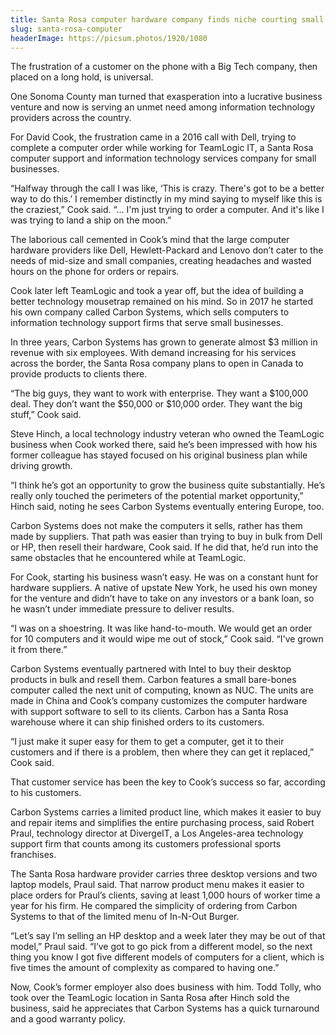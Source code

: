 ```yaml
---
title: Santa Rosa computer hardware company finds niche courting small businesses
slug: santa-rosa-computer
headerImage: https://picsum.photos/1920/1080
---
```


The frustration of a customer on the phone with a Big Tech company, then placed on a long hold, is universal.

One Sonoma County man turned that exasperation into a lucrative business venture and now is serving an unmet need among information technology providers across the country.

For David Cook, the frustration came in a 2016 call with Dell, trying to complete a computer order while working for TeamLogic IT, a Santa Rosa computer support and information technology services company for small businesses.

“Halfway through the call I was like, ‘This is crazy. There's got to be a better way to do this.’ I remember distinctly in my mind saying to myself like this is the craziest,” Cook said. “… I'm just trying to order a computer. And it's like I was trying to land a ship on the moon.”

The laborious call cemented in Cook’s mind that the large computer hardware providers like Dell, Hewlett-Packard and Lenovo don’t cater to the needs of mid-size and small companies, creating headaches and wasted hours on the phone for orders or repairs.

Cook later left TeamLogic and took a year off, but the idea of building a better technology mousetrap remained on his mind. So in 2017 he started his own company called Carbon Systems, which sells computers to information technology support firms that serve small businesses.

In three years, Carbon Systems has grown to generate almost \$3 million in revenue with six employees. With demand increasing for his services across the border, the Santa Rosa company plans to open in Canada to provide products to clients there.

“The big guys, they want to work with enterprise. They want a $100,000 deal. They don’t want the $50,000 or \$10,000 order. They want the big stuff,” Cook said.

Steve Hinch, a local technology industry veteran who owned the TeamLogic business when Cook worked there, said he’s been impressed with how his former colleague has stayed focused on his original business plan while driving growth.

“I think he’s got an opportunity to grow the business quite substantially. He’s really only touched the perimeters of the potential market opportunity,” Hinch said, noting he sees Carbon Systems eventually entering Europe, too.

Carbon Systems does not make the computers it sells, rather has them made by suppliers. That path was easier than trying to buy in bulk from Dell or HP, then resell their hardware, Cook said. If he did that, he’d run into the same obstacles that he encountered while at TeamLogic.

For Cook, starting his business wasn’t easy. He was on a constant hunt for hardware suppliers. A native of upstate New York, he used his own money for the venture and didn’t have to take on any investors or a bank loan, so he wasn’t under immediate pressure to deliver results.

“I was on a shoestring. It was like hand-to-mouth. We would get an order for 10 computers and it would wipe me out of stock,” Cook said. “I've grown it from there.”

Carbon Systems eventually partnered with Intel to buy their desktop products in bulk and resell them. Carbon features a small bare-bones computer called the next unit of computing, known as NUC. The units are made in China and Cook’s company customizes the computer hardware with support software to sell to its clients. Carbon has a Santa Rosa warehouse where it can ship finished orders to its customers.

“I just make it super easy for them to get a computer, get it to their customers and if there is a problem, then where they can get it replaced,” Cook said.

That customer service has been the key to Cook’s success so far, according to his customers.

Carbon Systems carries a limited product line, which makes it easier to buy and repair items and simplifies the entire purchasing process, said Robert Praul, technology director at DivergeIT, a Los Angeles-area technology support firm that counts among its customers professional sports franchises.

The Santa Rosa hardware provider carries three desktop versions and two laptop models, Praul said. That narrow product menu makes it easier to place orders for Praul’s clients, saving at least 1,000 hours of worker time a year for his firm. He compared the simplicity of ordering from Carbon Systems to that of the limited menu of In-N-Out Burger.

“Let’s say I’m selling an HP desktop and a week later they may be out of that model,” Praul said. “I’ve got to go pick from a different model, so the next thing you know I got five different models of computers for a client, which is five times the amount of complexity as compared to having one.”

Now, Cook’s former employer also does business with him. Todd Tolly, who took over the TeamLogic location in Santa Rosa after Hinch sold the business, said he appreciates that Carbon Systems has a quick turnaround and a good warranty policy.
